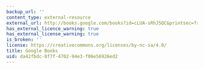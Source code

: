 ```yaml
---
backup_url: ''
content_type: external-resource
external_url: http://books.google.com/books?id=cLUA-sRhJ5QC&printsec=frontcover
has_external_licence_warning: true
has_external_license_warning: true
is_broken: ''
license: https://creativecommons.org/licenses/by-nc-sa/4.0/
title: Google Books
uid: da42fbdc-8f7f-4702-94e3-f06e56926ed2
---
```

